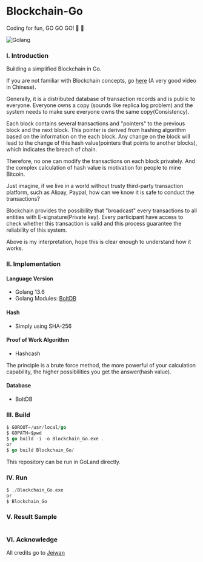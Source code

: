 # Blockchain-Go

Coding for fun, GO GO GO! :beers: :beers:

![Golang](https://golang.org/lib/godoc/images/footer-gopher.jpg?style=centerme)

### I. Introduction
Building a simplified Blockchain in Go.

If you are not familiar with Blockchain concepts, go [here](https://youtu.be/TVlo66aOZE0) (A very good video in Chinese).

Generally, it is a distributed database of transaction records and is public to everyone. Everyone owns a copy
(sounds like replica log problem) and 
the system needs to make sure everyone owns the same copy(Consistency).

Each block contains several transactions and "pointers" to the previous block and the next block. 
This pointer is derived from hashing algorithm based on the information on the each block. 
Any change on the block will lead to the change of this hash value(pointers that points to another blocks), 
which indicates the breach of chain.

Therefore, no one can modify the transactions on each block privately. 
And the complex calculation of hash value is motivation for people to mine Bitcoin.

Just imagine, if we live in a world without trusty third-party transaction platform, such as Alipay, Paypal, 
how can we know it is safe to conduct the transactions? 

Blockchain provides the possibility that "broadcast" every transactions to all entities with E-signature(Private key).
Every participant have access to check whether this transaction is valid and this process guarantee the 
reliability of this system.

Above is my interpretation, hope this is clear enough to understand how it works.

### II. Implementation
#### Language Version
- Golang 13.6
- Golang Modules: [BoltDB](https://github.com/boltdb/bolt.git)

#### Hash
- Simply using SHA-256

#### Proof of Work Algorithm
- Hashcash

The principle is a brute force method, the more powerful of your calculation capability,
the higher possibilities you get the answer(hash value).

#### Database
- BoltDB


### III. Build
```go
$ GOROOT=/usr/local/go
$ GOPATH=$pwd
$ go build -i -o Blockchain_Go.exe .
or
$ go build Blockchain_Go/
```
This repository can be run in GoLand directly.

### IV. Run
```go
$ ./Blockchain_Go.exe
or
$ Blockchain_Go
```

### V. Result Sample
```text

```


### VI. Acknowledge
All credits go to [Jeiwan](https://jeiwan.net/posts/building-blockchain-in-go-part-1/)
